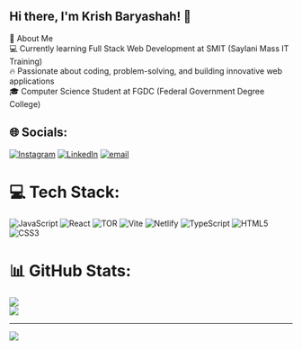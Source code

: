 ## Hi there, I'm Krish Baryashah! 👋

    
🚀 About Me<br>
    💻 Currently learning Full Stack Web Development at SMIT (Saylani Mass IT Training)<br>
    🔥 Passionate about coding, problem-solving, and building innovative web applications<br>
    🎓 Computer Science Student at FGDC (Federal Government Degree College)<br>
  ## 🌐 Socials:
[![Instagram](https://img.shields.io/badge/Instagram-%23E4405F.svg?logo=Instagram&logoColor=white)](https://instagram.com/krish0_._0) [![LinkedIn](https://img.shields.io/badge/LinkedIn-%230077B5.svg?logo=linkedin&logoColor=white)](https://linkedin.com/in/krish-baryashah) [![email](https://img.shields.io/badge/Email-D14836?logo=gmail&logoColor=white)](mailto:KrishBaryashah@gmail.com) 

# 💻 Tech Stack:
![JavaScript](https://img.shields.io/badge/javascript-%23323330.svg?style=for-the-badge&logo=javascript&logoColor=%23F7DF1E) ![React](https://img.shields.io/badge/react-%2320232a.svg?style=for-the-badge&logo=react&logoColor=%2361DAFB) ![TOR](https://img.shields.io/badge/tor-%237E4798.svg?style=for-the-badge&logo=tor-project&logoColor=white) ![Vite](https://img.shields.io/badge/vite-%23646CFF.svg?style=for-the-badge&logo=vite&logoColor=white) ![Netlify](https://img.shields.io/badge/netlify-%23000000.svg?style=for-the-badge&logo=netlify&logoColor=#00C7B7) ![TypeScript](https://img.shields.io/badge/typescript-%23007ACC.svg?style=for-the-badge&logo=typescript&logoColor=white) ![HTML5](https://img.shields.io/badge/html5-%23E34F26.svg?style=for-the-badge&logo=html5&logoColor=white) ![CSS3](https://img.shields.io/badge/css3-%231572B6.svg?style=for-the-badge&logo=css3&logoColor=white)
# 📊 GitHub Stats:
<!-- ![](https://github-readme-stats.vercel.app/api?username=krish-baryashah&theme=dark&hide_border=true&include_all_commits=false&count_private=false)<br/> -->
![](https://nirzak-streak-stats.vercel.app/?user=krish-baryashah&theme=dark&hide_border=true)<br/>
![](https://github-readme-stats.vercel.app/api/top-langs/?username=krish-baryashah&theme=dark&hide_border=true&include_all_commits=false&count_private=false&layout=compact)

---
[![](https://visitcount.itsvg.in/api?id=krish-baryashah&icon=4&color=11)](https://visitcount.itsvg.in)
<!-- Proudly created with GPRM ( https://gprm.itsvg.in ) -->
